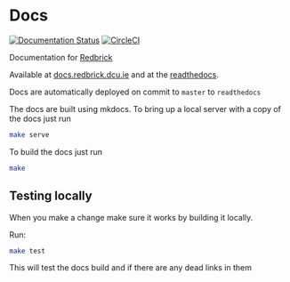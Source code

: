 # Docs

[![Documentation Status](https://readthedocs.org/projects/redbrick/badge/?version=latest)](https://redbrick.readthedocs.io/en/latest/?badge=latest)
[![CircleCI](https://circleci.com/gh/redbrick/docs.svg?style=shield)](https://circleci.com/gh/redbrick/docs)

Documentation for [Redbrick](https://redbrick.dcu.ie)

Available at [docs.redbrick.dcu.ie](https://docs.redbrick.dcu.ie) and at the
[readthedocs](https://redbrick.readthedocs.io).

Docs are automatically deployed on commit to `master` to `readthedocs`

The docs are built using mkdocs. To bring up a local server with a copy of the
docs just run

```bash
make serve
```

To build the docs just run

```bash
make
```

## Testing locally

When you make a change make sure it works by building it locally.

Run:

```bash
make test
```

This will test the docs build and if there are any dead links in them
